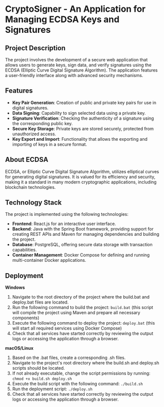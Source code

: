 # CryptoSigner - An Application for Managing ECDSA Keys and Signatures

## Project Description
The project involves the development of a secure web application that allows users to generate keys, sign data, and verify signatures using the ECDSA (Elliptic Curve Digital Signature Algorithm). The application features a user-friendly interface along with advanced security mechanisms.

## Features
- **Key Pair Generation**: Creation of public and private key pairs for use in digital signatures.
- **Data Signing**: Capability to sign selected data using a private key.
- **Signature Verification**: Checking the authenticity of a signature using the corresponding public key.
- **Secure Key Storage**: Private keys are stored securely, protected from unauthorized access.
- **Key Export and Import**: Functionality that allows the exporting and importing of keys in a secure format.

## About ECDSA
ECDSA, or Elliptic Curve Digital Signature Algorithm, utilizes elliptical curves for generating digital signatures. It is valued for its efficiency and security, making it a standard in many modern cryptographic applications, including blockchain technologies.

## Technology Stack
The project is implemented using the following technologies:
- **Frontend**: React.js for an interactive user interface.
- **Backend**: Java with the Spring Boot framework, providing support for creating REST APIs and Maven for managing dependencies and building the project.
- **Database**: PostgreSQL, offering secure data storage with transaction capabilities.
- **Container Management**: Docker Compose for defining and running multi-container Docker applications.

## Deployment
**Windows** 
1. Navigate to the root directory of the project where the build.bat and deploy.bat files are located.
2. Run the following command to build the project: `build.bat` (this script will compile the project using Maven and prepare all necessary components)
3. Execute the following command to deploy the project: `deploy.bat` (this will start all required services using Docker Compose)
4. Check that all services have started correctly by reviewing the output logs or accessing the application through a browser.

**macOS/Linux**
1. Based on the .bat files, create a corresponding .sh files.
2. Navigate to the project's root directory where the build.sh and deploy.sh scripts should be located.
3. If not already executable, change the script permissions by running: `chmod +x build.sh deploy.sh`
4. Execute the build script with the following command: `./build.sh`
5. Run the deployment script: `./deploy.sh`
6. Check that all services have started correctly by reviewing the output logs or accessing the application through a browser.
